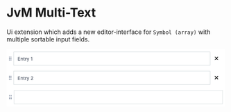 # JvM Multi-Text

Ui extension which adds a new editor-interface for `Symbol (array)` with multiple sortable input fields.

![Image](./screenshot.png?raw=true)

</div>
